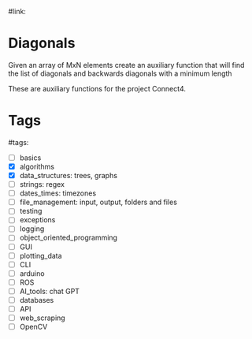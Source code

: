 #link:

# Diagonals

Given an array of MxN elements create an auxiliary function that will find the list of diagonals and backwards diagonals with a minimum length

These are auxiliary functions for the project Connect4.


# Tags
#tags: 

- [ ] basics
- [x] algorithms
- [x] data_structures: trees, graphs
- [ ] strings: regex
- [ ] dates_times: timezones
- [ ] file_management: input, output, folders and files
- [ ] testing
- [ ] exceptions
- [ ] logging
- [ ] object_oriented_programming
- [ ] GUI
- [ ] plotting_data
- [ ] CLI
- [ ] arduino
- [ ] ROS
- [ ] AI_tools: chat GPT
- [ ] databases
- [ ] API
- [ ] web_scraping
- [ ] OpenCV